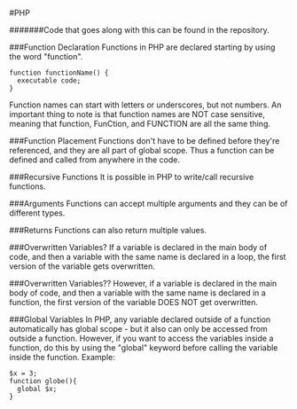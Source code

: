 #PHP

#######Code that goes along with this can be found in the repository.

###Function Declaration
Functions in PHP are declared starting by using the word "function".  
```{r}
function functionName() {
  executable code;
}
```
Function names can start with letters or underscores, but not numbers. An important thing to note is that function names are NOT case sensitive, meaning that function, FunCtion, and FUNCTION are all the same thing. 

###Function Placement
Functions don't have to be defined before they're referenced, and they are all part of global scope. Thus a function can be defined and called from anywhere in the code.

###Recursive Functions
It is possible in PHP to write/call recursive functions.

###Arguments
Functions can accept multiple arguments and they can be of different types.

###Returns
Functions can also return multiple values.

###Overwritten Variables?
If a variable is declared in the main body of code, and then a variable with the same name is declared in a loop, the first version of the variable gets overwritten.

###Overwritten Variables??
However, if a variable is declared in the main body of code, and then a variable with the same name is declared in a function, the first version of the variable DOES NOT get overwritten.

###Global Variables
In PHP, any variable declared outside of a function automatically has global scope - but it also can only be accessed from outside a function. However, if you want to access the variables inside a function, do this by using the "global" keyword before calling the variable inside the function. Example:
```{r}
$x = 3;
function globe(){
  global $x;
}
```

